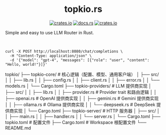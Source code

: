 <div align="center">

# topkio.rs 
  [<img alt="crates.io" src="https://img.shields.io/crates/v/topkio?style=for-the-badge&logo=rust">](https://crates.io/crates/topkio)
  [<img alt="docs.rs" src="https://img.shields.io/docsrs/topkio?style=for-the-badge&logo=docs.rs">](https://docs.rs/topkio)
  [<img alt="crates.io" src="https://img.shields.io/crates/d/topkio?style=for-the-badge&logo=rust">](https://crates.io/crates/topkio)
</div>

Simple and easy to use LLM Router in Rust.

</br>

```shell
curl -X POST http://localhost:8080/chat/completions \
  -H "Content-Type: application/json" \
  -d '{"model": "gpt-4", "messages": [{"role": "user", "content": "Hello, world!"}]}'
```

topkio/
├── topkio-core/                # 核心逻辑（配置、模型、通用客户端）
│   ├── src/
│   │   ├── lib.rs
│   │   ├── config.rs
│   │   ├── client.rs
│   │   ├── error.rs
│   │   └── models.rs
│   └── Cargo.toml
├── topkio-providers/           # LLM 提供商实现
│   ├── src/
│   │   ├── lib.rs
│   │   ├── provider.rs      # Provider trait 和路由逻辑
│   │   ├── openai.rs       # OpenAI 提供商实现
│   │   ├── gemini.rs       # Gemini 提供商实现
│   │   ├── ollama.rs       # Ollama 提供商实现
│   │   └── deepseek.rs     # DeepSeek 提供商实现
│   └── Cargo.toml
├── topkio-server/              # HTTP 服务器
│   ├── src/
│   │   ├── main.rs
│   │   ├── handler.rs
│   │   └── server.rs
│   └── Cargo.toml
├── topkio.toml              # 配置文件
├── Cargo.toml               # Workspace 根配置文件
└── README.md